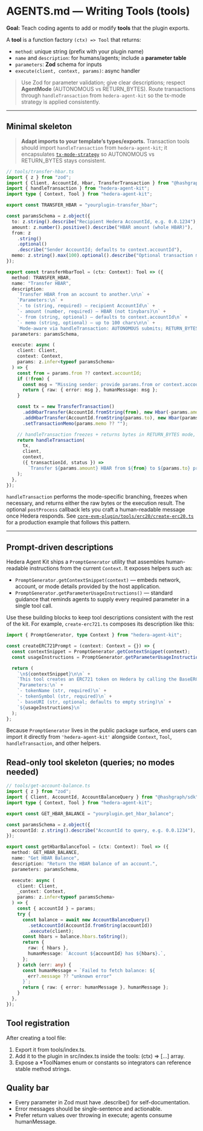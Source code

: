# AGENTS.md — Writing Tools (tools)

**Goal:** Teach coding agents to add or modify **tools** that the plugin exports.

A **tool** is a function factory `(ctx) => Tool` that returns:

- `method`: unique string (prefix with your plugin name)
- `name` and `description`: for humans/agents; include a **parameter table**
- `parameters`: **Zod** schema for inputs
- `execute(client, context, params)`: async handler

> Use Zod for parameter validation; give clear descriptions; respect **AgentMode** (AUTONOMOUS vs RETURN_BYTES). Route transactions through `handleTransaction` from `hedera-agent-kit` so the tx-mode strategy is applied consistently.

---

## Minimal skeleton

> **Adapt imports to your template’s types/exports.** Transaction tools should import `handleTransaction` from `hedera-agent-kit`; it encapsulates [`tx-mode-strategy`](https://github.com/hashgraph/hedera-agent-kit/blob/main/typescript/src/shared/strategies/tx-mode-strategy.ts) so AUTONOMOUS vs RETURN_BYTES stays consistent.

```ts
// tools/transfer-hbar.ts
import { z } from "zod";
import { Client, AccountId, Hbar, TransferTransaction } from "@hashgraph/sdk";
import { handleTransaction } from "hedera-agent-kit";
import type { Context, Tool } from "hedera-agent-kit";

export const TRANSFER_HBAR = "yourplugin-transfer_hbar";

const paramsSchema = z.object({
  to: z.string().describe("Recipient Hedera AccountId, e.g. 0.0.1234"),
  amount: z.number().positive().describe("HBAR amount (whole HBAR)"),
  from: z
    .string()
    .optional()
    .describe("Sender AccountId; defaults to context.accountId"),
  memo: z.string().max(100).optional().describe("Optional transaction memo"),
});

export const transferHbarTool = (ctx: Context): Tool => ({
  method: TRANSFER_HBAR,
  name: "Transfer HBAR",
  description:
    `Transfer HBAR from an account to another.\n\n` +
    `Parameters:\n` +
    `- to (string, required) — recipient AccountId\n` +
    `- amount (number, required) — HBAR (not tinybars)\n` +
    `- from (string, optional) — defaults to context.accountId\n` +
    `- memo (string, optional) — up to 100 chars\n\n` +
    `Mode-aware via handleTransaction: AUTONOMOUS submits; RETURN_BYTES returns unsigned bytes.`,
  parameters: paramsSchema,

  execute: async (
    client: Client,
    context: Context,
    params: z.infer<typeof paramsSchema>
  ) => {
    const from = params.from ?? context.accountId;
    if (!from) {
      const msg = "Missing sender: provide params.from or context.accountId";
      return { raw: { error: msg }, humanMessage: msg };
    }

    const tx = new TransferTransaction()
      .addHbarTransfer(AccountId.fromString(from), new Hbar(-params.amount))
      .addHbarTransfer(AccountId.fromString(params.to), new Hbar(params.amount))
      .setTransactionMemo(params.memo ?? "");

    // handleTransaction freezes + returns bytes in RETURN_BYTES mode, or executes + waits for a receipt in AUTONOMOUS mode.
    return handleTransaction(
      tx,
      client,
      context,
      ({ transactionId, status }) =>
        `Transfer ${params.amount} HBAR from ${from} to ${params.to} processed. Status: ${status}. (txId: ${transactionId}).`
    );
  },
});
```

`handleTransaction` performs the mode-specific branching, freezes when necessary, and returns either the raw bytes or the execution result. The optional `postProcess` callback lets you craft a human-readable message once Hedera responds. See [`core-evm-plugin/tools/erc20/create-erc20.ts`](https://github.com/hashgraph/hedera-agent-kit/blob/main/typescript/src/plugins/core-evm-plugin/tools/erc20/create-erc20.ts) for a production example that follows this pattern.

---

## Prompt-driven descriptions

Hedera Agent Kit ships a `PromptGenerator` utility that assembles human-readable instructions from the current `Context`. It exposes helpers such as:

- `PromptGenerator.getContextSnippet(context)` — embeds network, account, or mode details provided by the host application.
- `PromptGenerator.getParameterUsageInstructions()` — standard guidance that reminds agents to supply every required parameter in a single tool call.

Use these building blocks to keep tool descriptions consistent with the rest of the kit. For example, `create-erc721.ts` composes its description like this:

```ts
import { PromptGenerator, type Context } from "hedera-agent-kit";

const createERC721Prompt = (context: Context = {}) => {
  const contextSnippet = PromptGenerator.getContextSnippet(context);
  const usageInstructions = PromptGenerator.getParameterUsageInstructions();

  return (
    `\n${contextSnippet}\n\n` +
    `This tool creates an ERC721 token on Hedera by calling the BaseERC721Factory contract.\n\n` +
    `Parameters:\n` +
    `- tokenName (str, required)\n` +
    `- tokenSymbol (str, required)\n` +
    `- baseURI (str, optional; defaults to empty string)\n` +
    `${usageInstructions}\n`
  );
};
```

Because `PromptGenerator` lives in the public package surface, end users can import it directly from `'hedera-agent-kit'` alongside `Context`, `Tool`, `handleTransaction`, and other helpers.

## Read-only tool skeleton (queries; no modes needed)

```ts
// tools/get-account-balance.ts
import { z } from "zod";
import { Client, AccountId, AccountBalanceQuery } from "@hashgraph/sdk";
import type { Context, Tool } from "hedera-agent-kit";

export const GET_HBAR_BALANCE = "yourplugin.get_hbar_balance";

const paramsSchema = z.object({
  accountId: z.string().describe("AccountId to query, e.g. 0.0.1234"),
});

export const getHbarBalanceTool = (ctx: Context): Tool => ({
  method: GET_HBAR_BALANCE,
  name: "Get HBAR Balance",
  description: "Return the HBAR balance of an account.",
  parameters: paramsSchema,

  execute: async (
    client: Client,
    _context: Context,
    params: z.infer<typeof paramsSchema>
  ) => {
    const { accountId } = params;
    try {
      const balance = await new AccountBalanceQuery()
        .setAccountId(AccountId.fromString(accountId))
        .execute(client);
      const hbars = balance.hbars.toString();
      return {
        raw: { hbars },
        humanMessage: `Account ${accountId} has ${hbars}.`,
      };
    } catch (err: any) {
      const humanMessage = `Failed to fetch balance: ${
        err?.message ?? "unknown error"
      }`;
      return { raw: { error: humanMessage }, humanMessage };
    }
  },
});
```

## Tool registration

After creating a tool file:

1. Export it from tools/index.ts.
2. Add it to the plugin in src/index.ts inside the tools: (ctx) => [...] array.
3. Expose a \*ToolNames enum or constants so integrators can reference stable method strings.

## Quality bar

- Every parameter in Zod must have .describe() for self-documentation.
- Error messages should be single-sentence and actionable.
- Prefer return values over throwing in execute; agents consume humanMessage.
